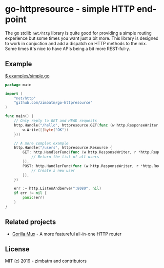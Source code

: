 # go-httpresource - simple HTTP end-point

The go stdlib `net/http` library is quite good for providing a simple routing
experience but some times you want just a bit more. This library is designed
to work in conjuction and add a dispatch on HTTP methods to the mix. Some
times it's nice to have APIs being a bit more REST-ful-y.

## Example

[$ examples/simple.go](examples/simple.go)

```go
package main

import (
	"net/http"
	"github.com/zimbatm/go-httpresource"
)

func main() {
	// Only reply to GET and HEAD requests 
	http.Handle("/hello", httpresource.GET(func (w http.ResponseWriter, r *http.Request) {
		w.Write([]byte("OK"))
	}))

	// A more complex example
	http.Handle("/users", httpresource.Resource {
		GET: http.HandlerFunc(func (w http.ResponseWriter, r *http.Request) {
			// Return the list of all users
		}),
		POST: http.HandlerFunc(func (w http.ResponseWriter, r *http.Request) {
			// Create a new user
		}),
	})

	err := http.ListenAndServe(":8080", nil)
	if err != nil {
		panic(err)
	}
}
```

## Related projects

* [Gorilla Mux](https://github.com/gorilla/mux) - A more featureful all-in-one
  HTTP router

## License

MIT (c) 2019 - zimbatm and contributors
